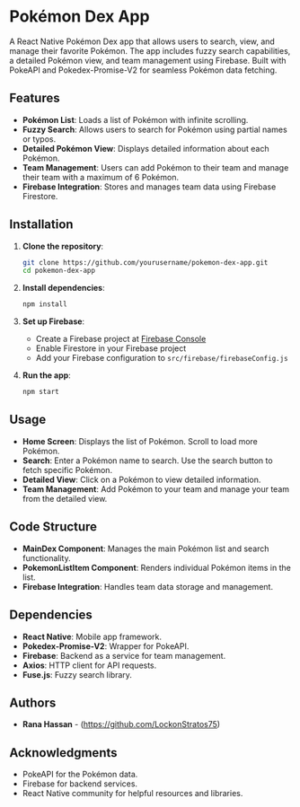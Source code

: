 # Pokémon Dex App

A React Native Pokémon Dex app that allows users to search, view, and manage their favorite Pokémon. The app includes fuzzy search capabilities, a detailed Pokémon view, and team management using Firebase. Built with PokeAPI and Pokedex-Promise-V2 for seamless Pokémon data fetching.

## Features

- **Pokémon List**: Loads a list of Pokémon with infinite scrolling.
- **Fuzzy Search**: Allows users to search for Pokémon using partial names or typos.
- **Detailed Pokémon View**: Displays detailed information about each Pokémon.
- **Team Management**: Users can add Pokémon to their team and manage their team with a maximum of 6 Pokémon.
- **Firebase Integration**: Stores and manages team data using Firebase Firestore.

## Installation

1. **Clone the repository**:
    ```bash
    git clone https://github.com/yourusername/pokemon-dex-app.git
    cd pokemon-dex-app
    ```

2. **Install dependencies**:
    ```bash
    npm install
    ```

3. **Set up Firebase**:
    - Create a Firebase project at [Firebase Console](https://console.firebase.google.com/)
    - Enable Firestore in your Firebase project
    - Add your Firebase configuration to `src/firebase/firebaseConfig.js`

4. **Run the app**:
    ```bash
    npm start
    ```

## Usage

- **Home Screen**: Displays the list of Pokémon. Scroll to load more Pokémon.
- **Search**: Enter a Pokémon name to search. Use the search button to fetch specific Pokémon.
- **Detailed View**: Click on a Pokémon to view detailed information.
- **Team Management**: Add Pokémon to your team and manage your team from the detailed view.

## Code Structure

- **MainDex Component**: Manages the main Pokémon list and search functionality.
- **PokemonListItem Component**: Renders individual Pokémon items in the list.
- **Firebase Integration**: Handles team data storage and management.

## Dependencies

- **React Native**: Mobile app framework.
- **Pokedex-Promise-V2**: Wrapper for PokeAPI.
- **Firebase**: Backend as a service for team management.
- **Axios**: HTTP client for API requests.
- **Fuse.js**: Fuzzy search library.

## Authors

- **Rana Hassan** - (https://github.com/LockonStratos75)

## Acknowledgments

- PokeAPI for the Pokémon data.
- Firebase for backend services.
- React Native community for helpful resources and libraries.
